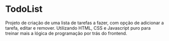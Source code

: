 # TodoList
Projeto de criação de uma lista de tarefas a fazer, com opção de adicionar a tarefa, editar e remover. Utilizando HTML, CSS e Javascript puro para treinar mais a lógica de programação por trás do frontend.
